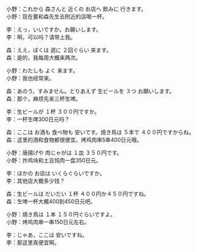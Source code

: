 小野：これから 森さんと 近くの お店へ 飲みに 行きます。  
小野：现在要和森先生去附近的店喝一杯。  

李：えっ，いいですか。お願いします。  
李：啊，可以吗？请带上我。  

森：ええ，ぼくは 週に ２回ぐらい 来ます。  
森：是的，我每周大概来两次。  

小野：わたしも よく 来ます。  
小野：我也经常来。  

森：あのう，すみません。とりあえず 生ビールを ３つ お願いします。  
森：那个，麻烦先来三杯生啤。  

李：生ビールが １杯 ３００円ですか。  
李：一杯生啤300日元吗？  

森：ここは お酒も 食べ物も 安いです。焼き鳥は ５本で ４００円ですからね。  
森：这里的酒和食物都很便宜。烤鸡肉串5串400日元哦。  

小野：唐揚げや 肉じゃがは １皿 ３５０円です。  
小野：炸鸡块和土豆炖肉一盘350日元。  

李：ほかの お店は いくらぐらいですか。  
李：其他店大概多少钱？  

森：生ビールは だいたい １杯 ４００円か４５０円ですね。  
森：生啤一杯大概400到450日元吧。  

小野：焼き鳥は １本 １５０円ぐらいですよ。  
小野：烤鸡肉串一串150日元左右。  

李：じゃあ，ここは 安いですね。  
李：那这里真便宜啊。
